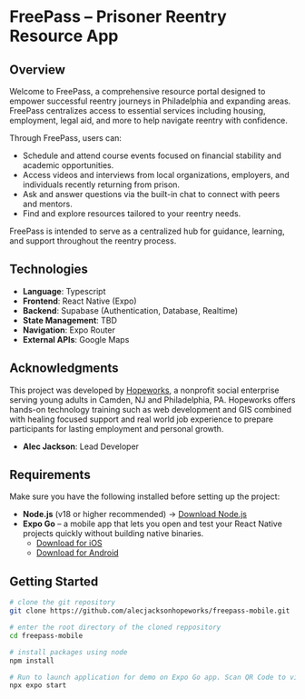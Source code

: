 # FreePass – Prisoner Reentry Resource App

## Overview

Welcome to FreePass, a comprehensive resource portal designed to empower successful reentry journeys in Philadelphia and expanding areas. FreePass centralizes access to essential services including housing, employment, legal aid, and more to help navigate reentry with confidence.

Through FreePass, users can:

- Schedule and attend course events focused on financial stability and academic opportunities.
- Access videos and interviews from local organizations, employers, and individuals recently returning from prison.
- Ask and answer questions via the built-in chat to connect with peers and mentors.
- Find and explore resources tailored to your reentry needs.

FreePass is intended to serve as a centralized hub for guidance, learning, and support throughout the reentry process.

## Technologies

- **Language**: Typescript
- **Frontend**: React Native (Expo)
- **Backend**: Supabase (Authentication, Database, Realtime)
- **State Management**: TBD
- **Navigation**: Expo Router
- **External APIs**: Google Maps

## Acknowledgments

This project was developed by [Hopeworks](https://hopeworks.org/), a nonprofit social enterprise serving young adults in Camden, NJ and Philadelphia, PA. Hopeworks offers hands-on technology training such as web development and GIS combined with healing focused support and real world job experience to prepare participants for lasting employment and personal growth.

- **Alec Jackson**: Lead Developer

## Requirements

Make sure you have the following installed before setting up the project:

- **Node.js** (v18 or higher recommended) → [Download Node.js](https://nodejs.org/)
- **Expo Go** – a mobile app that lets you open and test your React Native projects quickly without building native binaries.
  - [Download for iOS](https://apps.apple.com/app/expo-go/id982107779)
  - [Download for Android](https://play.google.com/store/apps/details?id=host.exp.exponent)

## Getting Started

```bash
# clone the git repository
git clone https://github.com/alecjacksonhopeworks/freepass-mobile.git

# enter the root directory of the cloned reppository
cd freepass-mobile

# install packages using node
npm install

# Run to launch application for demo on Expo Go app. Scan QR Code to view
npx expo start

```
